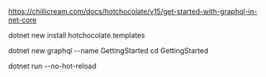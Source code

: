 https://chillicream.com/docs/hotchocolate/v15/get-started-with-graphql-in-net-core

dotnet new install hotchocolate.templates

dotnet new graphql --name GettingStarted
cd GettingStarted

dotnet run --no-hot-reload
